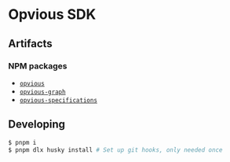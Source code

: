 # Opvious SDK

## Artifacts

### NPM packages

+ [`opvious`](packages/sdk)
+ [`opvious-graph`](packages/graph)
+ [`opvious-specifications`](packages/specifications)

## Developing

```sh
$ pnpm i
$ pnpm dlx husky install # Set up git hooks, only needed once
```
